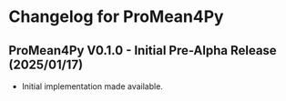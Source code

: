 # Changelog for ProMean4Py

## ProMean4Py V0.1.0 - Initial Pre-Alpha Release (2025/01/17)

- Initial implementation made available.

